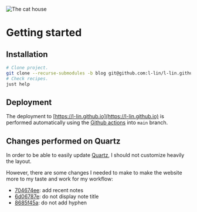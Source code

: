 ![The cat house](http://pixeljoint.com/files/icons/full/sapxong2.gif)

# Getting started

## Installation

```bash
# Clone project.
git clone --recurse-submodules -b blog git@github.com:l-lin/l-lin.github.io "${HOME}/perso/l-lin.github.io"
# Check recipes.
just help
```

## Deployment

The deployment to [https://l-lin.github.io](https://l-lin.github.io) is performed automatically
using the [Github actions](.github/workflows/deploy.yaml) into `main` branch.

## Changes performed on Quartz

In order to be able to easily update [Quartz](https://github.com/jackyzha0/quartz), I should not customize heavily the layout.

However, there are some changes I needed to make to make the website more to my taste and work for my workflow:

- [704674ee](https://github.com/l-lin/l-lin.github.io/commit/704674ee966cbc989f06f37beaafb86edddd594f): add recent notes
- [6d06787e](https://github.com/l-lin/l-lin.github.io/commit/6d06787e66b6d24dda67fbd9e820a3102fd5c7c3): do not display note title
- [8685f45a](https://github.com/l-lin/l-lin.github.io/commit/8685f45a37bbf228b8526e4bc181107db1e0599b): do not add hyphen

